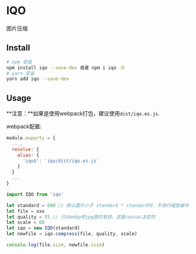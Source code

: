 # IQO

图片压缩

## Install

```bash
# npm 安装
npm install iqo --save-dev 或者 npm i iqo -D
# yarn 安装
yarn add iqo --save-dev
```

## Usage

**注意：**如果是使用webpack打包，建议使用`dist/iqo.es.js`.

webpack配置:

```javascript
module.exports = {
  ...,
  resolve: {
    alias: {
      'iqo$': 'iqo/dist/iqo.es.js'
    }
  }
  ...
}
```

```javascript
import IQO from 'iqo'

let standard = 600 // 默认图片小于 standard * standard时，不进行缩放操作
let file = xxx
let quality = 55 // 只对webp和jpg图片有效，这是canvas决定的
let scale = 60
let iqo = new IQO(standard)
let newfile = iqo.compress(file, quality, scale)

console.log(file.size, newfile.size)
```
